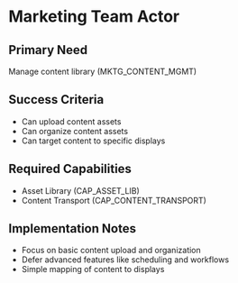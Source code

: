 # Marketing Team Actor

## Primary Need
Manage content library (MKTG_CONTENT_MGMT)

## Success Criteria
- Can upload content assets
- Can organize content assets
- Can target content to specific displays

## Required Capabilities
- Asset Library (CAP_ASSET_LIB)
- Content Transport (CAP_CONTENT_TRANSPORT)

## Implementation Notes
- Focus on basic content upload and organization
- Defer advanced features like scheduling and workflows
- Simple mapping of content to displays